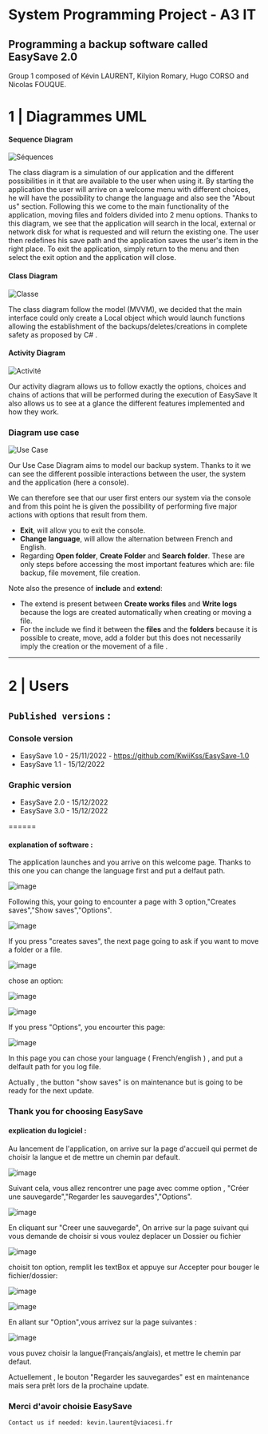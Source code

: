 # System Programming Project - A3 IT

## Programming a backup software called EasySave 2.0

Group 1 composed of Kévin LAURENT, Kilyion Romary, Hugo CORSO and Nicolas FOUQUE.



# 1 | Diagrammes UML

#### Sequence Diagram
![Séquences](https://s3.us-west-2.amazonaws.com/secure.notion-static.com/f05d425f-3468-4bcc-a42e-e24ac300e84c/Untitled.png?X-Amz-Algorithm=AWS4-HMAC-SHA256&X-Amz-Content-Sha256=UNSIGNED-PAYLOAD&X-Amz-Credential=AKIAT73L2G45EIPT3X45%2F20221125%2Fus-west-2%2Fs3%2Faws4_request&X-Amz-Date=20221125T161450Z&X-Amz-Expires=86400&X-Amz-Signature=218537648a2f17960ede228a112be06812210d7dbb88c59b8eec667fb5bf88e9&X-Amz-SignedHeaders=host&response-content-disposition=filename%3D%22Untitled.png%22&x-id=GetObject)

The class diagram is a simulation of our application and the different possibilities in it that are available to the user when using it.
By starting the application the user will arrive on a welcome menu with different choices, he will have the possibility to change the language and also see the "About us" section. Following this we come to the main functionality of the application, moving files and folders divided into 2 menu options. Thanks to this diagram, we see that the application will search in the local, external or network disk for what is requested and will return the existing one. The user then redefines his save path and the application saves the user's item in the right place.
To exit the application, simply return to the menu and then select the exit option and the application will close.

#### Class Diagram

![Classe](https://s3.us-west-2.amazonaws.com/secure.notion-static.com/d04d1de0-3d65-4812-9cbe-7e139567fc7b/Untitled.png?X-Amz-Algorithm=AWS4-HMAC-SHA256&X-Amz-Content-Sha256=UNSIGNED-PAYLOAD&X-Amz-Credential=AKIAT73L2G45EIPT3X45%2F20221125%2Fus-west-2%2Fs3%2Faws4_request&X-Amz-Date=20221125T162128Z&X-Amz-Expires=86400&X-Amz-Signature=e806655588b4d2b0eb0a48b2a70d6680822e8badad02ffa35e2c75890a6e24c2&X-Amz-SignedHeaders=host&response-content-disposition=filename%3D%22Untitled.png%22&x-id=GetObject)

The class diagram follow the model (MVVM), we decided that the main interface could only create a Local object which would launch functions allowing the establishment of the backups/deletes/creations in complete safety as proposed by C# .

#### Activity Diagram

![Activité](https://s3.us-west-2.amazonaws.com/secure.notion-static.com/01eb167e-7fbe-4786-b94a-8050f508d5ba/Diagramme_Dactivit_Projet_2_Final_%282%29.png?X-Amz-Algorithm=AWS4-HMAC-SHA256&X-Amz-Content-Sha256=UNSIGNED-PAYLOAD&X-Amz-Credential=AKIAT73L2G45EIPT3X45%2F20221125%2Fus-west-2%2Fs3%2Faws4_request&X-Amz-Date=20221125T162132Z&X-Amz-Expires=86400&X-Amz-Signature=e9bb9954c5173d42c06c10ea1f2fa200739e87244f551a8336a69c4f58fcc286&X-Amz-SignedHeaders=host&response-content-disposition=filename%3D%22Diagramme%2520D%27activit%25C3%25A9%2520Projet%25202%2520Final%2520%282%29.png%22&x-id=GetObject)

Our activity diagram allows us to follow exactly the options, choices and chains of actions that will be performed during the execution of EasySave
It also allows us to see at a glance the different features implemented and how they work.

### Diagram use case

![Use Case](https://user-images.githubusercontent.com/93580066/204036895-2816ec8a-f39b-498b-aaa7-f4346605f201.png)

Our Use Case Diagram aims to model our backup system. Thanks to it we can see the different possible interactions between the user, the system and the application (here a console).

We can therefore see that our user first enters our system via the console and from this point he is given the possibility of performing five major actions with options that result from them.

- **Exit**, will allow you to exit the console.
- **Change language**, will allow the alternation between French and English.
- Regarding **Open folder**, **Create Folder** and **Search folder**. These are only steps before accessing the most important features which are: file backup, file movement, file creation.

Note also the presence of **include** and **extend**:

- The extend is present between **Create works files** and **Write logs** because the logs are created automatically when creating or moving a file.
- For the include we find it between the **files** and the **folders** because it is possible to create, move, add a folder but this does not necessarily imply the creation or the movement of a file .

***
# 2 | Users

## `Published versions` :

### Console version
* EasySave 1.0 - 25/11/2022 - https://github.com/KwiiKss/EasySave-1.0
* EasySave 1.1 - 15/12/2022

### Graphic version
* EasySave 2.0 - 15/12/2022
* EasySave 3.0 - 15/12/2022

======
#### explanation of software :
The application launches and you arrive on this welcome page. Thanks to this one you can change the language first and put a delfaut path.

![image](https://user-images.githubusercontent.com/93579262/206855001-3960816d-462c-45e6-9840-50665a5e838e.png)

Following this, your going to encounter a page with 3 option,"Creates saves","Show saves","Options".

![image](https://user-images.githubusercontent.com/93579262/206676133-6059f12f-76e7-454a-918f-ddd57d842beb.png)

If you press "creates saves", the next page going to ask if you want to move a folder or a file.

![image](https://user-images.githubusercontent.com/93579262/206678374-ed2d500a-8949-4e2e-ae32-4c924c17f597.png)

chose an option:

![image](https://user-images.githubusercontent.com/93579262/206678452-d3aa02a5-f4e4-4e7f-a5aa-7c6cfdcb3f98.png)

![image](https://user-images.githubusercontent.com/93579262/206678504-458b4c27-8d26-4f01-86bd-00a8fa455821.png)

If you press "Options", you encourter this page:

![image](https://user-images.githubusercontent.com/93579262/206679006-c3183db8-f39a-440c-9496-e6be1883148a.png)

In this page you can chose your language ( French/english ) , and put a delfault path for you log file.

Actually , the button "show saves" is on maintenance but is going to be ready for the next update.

### Thank you for choosing EasySave

#### explication du logiciel :
Au lancement de l'application, on arrive sur la page d'accueil qui permet de choisir la langue et de mettre un chemin par default. 

![image](https://user-images.githubusercontent.com/93579262/206855004-7a6bd046-58bd-48b3-a274-7d3db6e40bc6.png)

Suivant cela, vous allez rencontrer une page avec comme option , "Créer une sauvegarde","Regarder les sauvegardes","Options".

![image](https://user-images.githubusercontent.com/93579262/206681582-1d8c2c21-7a79-4f38-9b58-3adda1b71239.png)

En cliquant sur "Creer une sauvegarde", On arrive sur la page suivant qui vous demande de choisir si vous voulez deplacer un Dossier ou fichier

![image](https://user-images.githubusercontent.com/93579262/206681829-c1c3aaa7-a691-4183-b79b-93fbe0c90225.png)

choisit ton option, remplit les textBox et appuye sur Accepter pour bouger le fichier/dossier:

![image](https://user-images.githubusercontent.com/93579262/206682290-ade357ce-799e-4fd6-90c2-f5a548c1d3d6.png)

![image](https://user-images.githubusercontent.com/93579262/206682332-73fc215c-401d-49e5-902b-c7f8e36a3330.png)

En allant sur "Option",vous arrivez sur la page suivantes :

![image](https://user-images.githubusercontent.com/93579262/206679006-c3183db8-f39a-440c-9496-e6be1883148a.png)

vous puvez choisir la langue(Français/anglais), et mettre le chemin par defaut.

Actuellement , le bouton "Regarder les sauvegardes" est en maintenance mais sera prêt lors de la prochaine update.

### Merci d'avoir choisie EasySave

`Contact us if needed: kevin.laurent@viacesi.fr`
